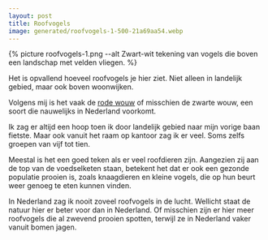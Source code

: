 ```yaml
---
layout: post
title: Roofvogels
image: generated/roofvogels-1-500-21a69aa54.webp
---
```


{% picture roofvogels-1.png --alt Zwart-wit tekening van vogels die boven een landschap met velden vliegen. %}

Het is opvallend hoeveel roofvogels je hier ziet. Niet alleen in landelijk gebied, maar ook boven woonwijken.

Volgens mij is het vaak de [rode wouw](https://nl.wikipedia.org/wiki/Rode_wouw) of misschien de zwarte wouw, een soort die nauwelijks in Nederland voorkomt.

Ik zag er altijd een hoop toen ik door landelijk gebied naar mijn vorige baan fietste. Maar ook vanuit het raam op kantoor zag ik er veel. Soms zelfs groepen van vijf tot tien.

Meestal is het een goed teken als er veel roofdieren zijn. Aangezien zij aan de top van de voedselketen staan, betekent het dat er ook een gezonde populatie prooien is, zoals knaagdieren en kleine vogels, die op hun beurt weer genoeg te eten kunnen vinden.

In Nederland zag ik nooit zoveel roofvogels in de lucht. Wellicht staat de natuur hier er beter voor dan in Nederland. Of misschien zijn er hier meer roofvogels die al zwevend prooien spotten, terwijl ze in Nederland vaker vanuit bomen jagen.
